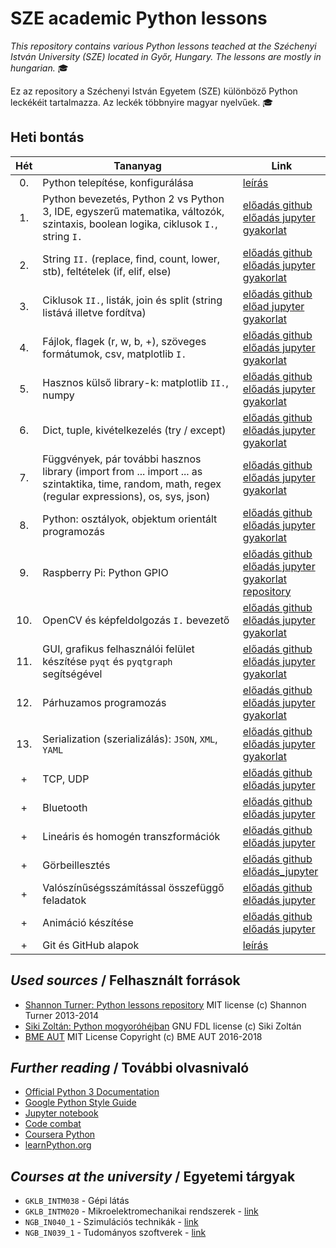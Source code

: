 # SZE academic Python lessons

_This repository contains various Python lessons teached at the Széchenyi István University (SZE) located in Győr, Hungary.
The lessons are mostly in hungarian._ :mortar_board:

Ez az repository a Széchenyi István Egyetem (SZE) különböző Python leckékéit tartalmazza.
Az leckék többnyire magyar nyelvűek. :mortar_board:

## Heti bontás

|Hét | Tananyag | Link
|:-------------:|-------------|---------
|0.| Python telepítése, konfigurálása | [leírás](eload/ea00.md)
|1.| Python bevezetés, Python 2 vs Python 3, IDE, egyszerű matematika, változók, szintaxis, boolean logika, ciklusok `I.`, string `I.` | [előadás github](eload/ea01.ipynb) <br>[előadás jupyter](http://nbviewer.jupyter.org/github/horverno/sze-academic-python/blob/master/eload/ea01.ipynb) <br>[gyakorlat](gyak/gyak.md) 
|2.| String `II.` (replace, find, count, lower, stb), feltételek (if, elif, else) | [előadás github](eload/ea02.ipynb) <br>[előadás jupyter](http://nbviewer.jupyter.org/github/horverno/sze-academic-python/blob/master/eload/ea02.ipynb) <br>[gyakorlat](gyak/gyak.md)
|3.| Ciklusok `II.`, listák, join és split (string listává illetve fordítva) | [előadás github](eload/ea03.ipynb) <br>[előad jupyter](http://nbviewer.jupyter.org/github/horverno/sze-academic-python/blob/master/eload/ea03.ipynb) <br>[gyakorlat](gyak/gyak.md)
|4.| Fájlok, flagek (r, w, b, +), szöveges formátumok, csv, matplotlib `I.` | [előadás github](eload/ea04.ipynb) <br>[előadás jupyter](http://nbviewer.jupyter.org/github/horverno/sze-academic-python/blob/master/eload/ea04.ipynb) <br>[gyakorlat](gyak/gyak.md)
|5.| Hasznos külső library-k: matplotlib `II.`, numpy | [előadás github](eload/ea05.ipynb) <br>[előadás jupyter](http://nbviewer.jupyter.org/github/horverno/sze-academic-python/blob/master/eload/ea05.ipynb) <br>[gyakorlat](gyak/gyak.md)
|6.| Dict, tuple, kivételkezelés (try / except) | [előadás github](eload/ea06.ipynb) <br>[előadás jupyter](http://nbviewer.jupyter.org/github/horverno/sze-academic-python/blob/master/eload/ea06.ipynb) <br>[gyakorlat](gyak/gyak.md)
|7.| Függvények, pár további hasznos library (import from ... import ... as szintaktika, time, random, math, regex (regular expressions), os, sys, json) | [előadás github](eload/ea07.ipynb) <br>[előadás jupyter](http://nbviewer.jupyter.org/github/horverno/sze-academic-python/blob/master/eload/ea07.ipynb) <br>[gyakorlat](gyak/gyak.md)
|8.| Python: osztályok, objektum orientált programozás |[előadás github](eload/ea08.ipynb) <br>[előadás jupyter](http://nbviewer.jupyter.org/github/horverno/sze-academic-python/blob/master/eload/ea08.ipynb) <br>[gyakorlat](gyak/gyak.md)
|9.| Raspberry Pi: Python GPIO | [előadás github](eload/ea09.ipynb) <br>[előadás jupyter](http://nbviewer.jupyter.org/github/horverno/sze-academic-python/blob/master/eload/ea09.ipynb) <br>[gyakorlat](gyak/gyak.md) [repository](https://github.com/horverno/sze-academic-rpi)
|10.| OpenCV és képfeldolgozás `I.` bevezető |  [előadás github](eload/ea10.ipynb) <br>[előadás jupyter](http://nbviewer.jupyter.org/github/horverno/sze-academic-python/blob/master/eload/ea10.ipynb) <br>[gyakorlat](gyak/gyak.md)
|11.| GUI, grafikus felhasználói felület készítése `pyqt` és `pyqtgraph` segítségével |  [előadás github](eload/ea11.ipynb) <br>[előadás jupyter](http://nbviewer.jupyter.org/github/horverno/sze-academic-python/blob/master/eload/ea11.ipynb) <br>[gyakorlat](gyak/gyak.md)
|12.| Párhuzamos programozás|  [előadás github](eload/ea12.ipynb) <br>[előadás jupyter](http://nbviewer.jupyter.org/github/horverno/sze-academic-python/blob/master/eload/ea12.ipynb) <br>[gyakorlat](gyak/gyak.md)
|13.| Serialization (szerializálás): `JSON`, `XML`, `YAML`|  [előadás github](eload/ea13.ipynb) <br>[előadás jupyter](http://nbviewer.jupyter.org/github/horverno/sze-academic-python/blob/master/eload/ea13.ipynb) <br>[gyakorlat](gyak/gyak.md)
|+| TCP, UDP| [előadás github](eload/eatcpudp.ipynb) <br>[előadás jupyter](http://nbviewer.jupyter.org/github/horverno/sze-academic-python/blob/master/eload/eatcpudp.ipynb)
|+| Bluetooth| [előadás github](eload/eabluetooth.ipynb) <br>[előadás jupyter](http://nbviewer.jupyter.org/github/horverno/sze-academic-python/blob/master/eload/eabluetooth.ipynb)
|+| Lineáris és homogén transzformációk | [előadás github](eload/ealeshtranszfromaciok.ipynb) <br>[előadás jupyter](http://nbviewer.jupyter.org/github/horverno/sze-academic-python/blob/master/eload/ealeshtranszfromaciok.ipynb)
|+| Görbeillesztés | [előadás github](eload/eafitting.ipynb) <br>[előadás_jupyter](http://nbviewer.jupyter.org/github/horverno/sze-academic-python/blob/master/eload/eafitting.ipynb)
|+| Valószínűségsszámítással összefüggő feladatok | [előadás github](eload/eavalszam.ipynb) <br>[előadás jupyter](http://nbviewer.jupyter.org/github/horverno/sze-academic-python/blob/master/eload/eavalszam.ipynb)
|+| Animáció készítése | [előadás github](eload/eaanimation.ipynb) <br>[előadás jupyter](http://nbviewer.jupyter.org/github/horverno/sze-academic-python/blob/master/eload/eaanimation.ipynb)
|+| Git és GitHub alapok | [leírás](https://github.com/horverno/sze-academic-rpi/blob/master/gittut.md)



## _Used sources_ / Felhasznált források
- [Shannon Turner: Python lessons repository](https://github.com/shannonturner/python-lessons) MIT license (c) Shannon Turner 2013-2014
- [Siki Zoltán: Python mogyoróhéjban](http://www.agt.bme.hu/gis/python/python_oktato.pdf) GNU FDL license (c) Siki Zoltán
- [BME AUT](https://github.com/bmeaut) MIT License Copyright (c) BME AUT 2016-2018

## _Further reading_ / További olvasnivaló
- [Official Python 3 Documentation](https://docs.python.org/3/library/index.html)
- [Google Python Style Guide](https://google.github.io/styleguide/pyguide.html)
- [Jupyter notebook](http://jupyter.org/)
- [Code combat](https://codecombat.com/)
- [Coursera Python](https://www.coursera.org/courses?languages=en&query=python)
- [learnPython.org](https://www.learnpython.org/)

## _Courses at the university_ / Egyetemi tárgyak
- `GKLB_INTM038` - Gépi látás
- `GKLB_INTM020` - Mikroelektromechanikai rendszerek - [link](https://github.com/horverno/sze-academic-rpi)
- `NGB_IN040_1` - Szimulációs technikák - [link](http://www.sze.hu/~herno/NGB_IN040_1/)
- `NGB_IN039_1` - Tudományos szoftverek - [link](http://www.sze.hu/~herno/NGB_IN039_1/)

